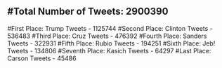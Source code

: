 #Total Number of Tweets: 2900390 
---
#First Place: Trump Tweets - 1125744
#Second Place: Clinton Tweets - 536483
#Third Place: Cruz Tweets - 476392
#Fourth Place: Sanders Tweets - 322931
#Fifth Place: Rubio Tweets - 194251
#Sixth Place: Jeb! Tweets - 134806
#Seventh Place: Kasich Tweets - 64297
#Last Place: Carson Tweets - 45486
